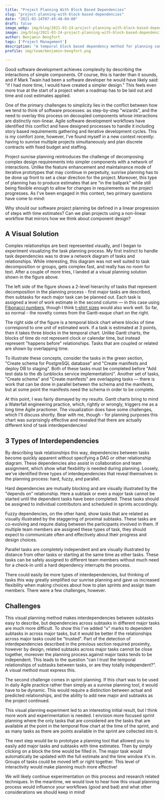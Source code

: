 ```yaml
---
title: "Project Planning With Block Based Dependencies"
slug: "project-planning-with-block-based-dependencies"
date: "2021-03-24T07:49:48-04:00"
draft: false
image_webp: img/blog/2021-03-24-project-planning-with-block-based-dependencies/2021-03-24-blocks-dependencies.png
image: img/blog/2021-03-24-project-planning-with-block-based-dependencies/2021-03-24-blocks-dependencies.png
author: Benjamin Bengfort
tags: ['Project Management']
description: "A temporal block based dependency method for planning complex projects."
profile: img/team/benjamin-bengfort.png

---
```


<!-- frame the context -->

Good software development achieves complexity by describing the interactions of simple components. Of course, this is harder than it sounds, and if Mark Twain had been a software developer he would have likely said: "if I had more time, I would have created a simpler design." This feels even more true at the start of a project when a roadmap has to be laid out and time and cost estimates applied.
<!--more-->
One of the primary challenges to simplicity lies in the conflict between how we tend to think of software processes: as step-by-step "wizards", and the need to overlay this process on decoupled components whose interactions are distinctly non-linear. Agile software development workflows have identified this conflict and have designed processes to handle it including story based requirements gathering and iterative development cycles. This is my comfort zone, however, I've found myself in a new context recently: having to sunrise multiple projects simultaneously and plan discrete contracts with fixed budget and staffing.

<!-- the challenge -->

Project sunrise planning reintroduces the challenge of decomposing complex design requirements into simpler components with a network of interactions. Unlike the feature enhancement and maintainance mode of iterative prototypes that may continue in perpetuity, sunrise planning has to be done up front to set a clear direction for the project. Moreover, this type of planning has to produce estimates that are "in the ballpark" while still being flexible enough to allow for changes in requirements as the project progresses. As I've been engaged in this context, two primary questions have come to mind:

Why should our software project planning be defined in a linear progression of steps with time estimates? Can we plan projects using a non-linear workflow that mirrors how we think about component design?

<!-- a solution - visualizing tasks, complexity, and interdependencies -->

## A Visual Solution

Complex relationships are best represented visually, and I began to experiment visualizing the task planning process. My first instinct to handle task dependencies was to draw a network diagram of tasks and relationships. While interesting, this diagram was not well suited to task decomposition or groups, gets complex fast, and really has no room for text. After a couple of more tries, I landed at a visual planning solution shown in the figure above.

The left side of the figure shows a 2-level hierarchy of tasks that represent decomposition in the planning process - first major tasks are described, then subtasks for each major task can be planned out. Each task is assigned a level of work estimate in the second column &mdash; in this case using [Fibonacci numbers](https://www.mountaingoatsoftware.com/blog/why-the-fibonacci-sequence-works-well-for-estimating), though I think [t-shirt sizes](https://medium.com/serious-scrum/how-i-use-t-shirt-sizing-as-a-product-owner-to-estimate-delivery-4b24634d22a6) would also work well. So far, so normal - the novelty comes from the Gantt-esque chart on the right.

The right side of the figure is a temporal block chart where blocks of time correspond to one unit of estimated work. If a task is estimated at 3 points, then it takes three blocks in the temporal chart. Unlike Gantt charts, the blocks of time do not represent clock or calendar time, but instead represent "happens before" relationships. Tasks that are coupled or related are shown by overlapping time.

To illustrate these concepts, consider the tasks in the green section, "Create schema for PostgreSQL database" and "Create manifests and deploy DB to staging". Both of these tasks must be completed before "Add test data to the db (unblocks service implementation)". Another set of tasks, "Create schema" and "Create manifests" are overlapping tasks &mdash; there is work that can be done in parallel between the schema and the manifests, but at some point the manifests need the schema in order to be complete.

At this point, I was fairly dismayed by my results. Gantt charts bring to mind a Waterfall engineering practice, which, rightly or wrongly, triggers me as a long time Agile practioner. The visualization does have some challenges, which I'll discuss shortly. Bear with me, though - for planning purposes this chart was surprisingly effective and revealed that there are actually different kind of task interdependencies!

## 3 Types of Interdependencies

<!-- 3 types of interdependencies: hard (mutually blocking; visual illustrates "depends on" relationship), fuzzy (co-evolving/in-dialogue; visually staggered), parallel -->

By describing task relationships this way, dependencies between tasks become quickly apparent without specifying a DAG or other relationship diagram. These dependencies also assist in collaboration and team assignment, which show what flexbililty is needed during planning. Loosely, we've identified three types of interdependencies that reveal themselves in the planning process: hard, fuzzy, and parallel.

Hard dependencies are mutually blocking and are visually illustrated by the "depends on" relationship. Here a subtask or even a major task cannot be started until the dependent tasks have been completed. These tasks should be assigned to individual contributors and scheduled in sprints accordingly.

Fuzzy dependencies, on the other hand, show tasks that are related as visually illustrated by the staggering of proximal subtasks. These tasks are co-evolving and require dialog between the participants involved in them. If multiple team members are assigned these types of task, they should expect to communicate often and effectively about their progress and design choices.

Parallel tasks are completely independent and are visually illustrated by distance from other tasks or starting at the same time as other tasks. These tasks can be safely assigned to different team members without much need for a check-in until a hard dependency interrupts the process.

There could easily be more types of interdependencies, but thinking of tasks this way greatly simplified our sunrise planning and gave us increased flexibility when making choices about how to plan sprints and assign team members. There were a few challenges, however.

<!-- challenges: how to capture cross-epic interdependencies (x's) -->

## Challenges

This visual planning method makes interdependencies between subtasks easy to describe, but dependencies across subtasks in different major tasks are much more difficult. To show this I've added "x" marks to dependent subtasks in across major tasks, but it would be better if the relationships across major tasks could be "trusted". Part of the detection of interdependencies described in the previous section required proximity, however by design, related subtasks across major tasks cannot be close together, moreover the planning process against major tasks tends to be independent. This leads to the question "can I trust the temporal relationships of subtasks between tasks, or are they totally independent?". A visual method must express this.

The second challenge comes in sprint planning. If this chart was to be used in daily Agile practice rather than simply as a sunrise planning tool, it would have to be dynamic. This would require a distinction between actual and predicted relationships, and the ability to add new major and subtasks as the project continued.

<!-- future thinking -->

This visual planning experiment led to an interesting initial result, but I think more work and experimentation is needed. I envision more focused sprint planning where the only tasks that are considered are the tasks that are available at the point in the temporal flow chart at the time of the sprint, and as many tasks as there are points available in the sprint are collected into it.

The next step would be to prototype a planning tool that allowed you to easily add major tasks and subtasks with time estimates. Then by simply clicking on a block the time would be filled in. The major task would automatically be updated with the full estimate and the time window it's in. Groups of tasks could be moved left or right together. This level of interactivity would make planning much more effective!

We will likely continue experimentation on this process and research related techniques. In the meantime, we would love to hear how this visual planning process would influence your workflows (good and bad) and what other considerations we should keep in mind!
